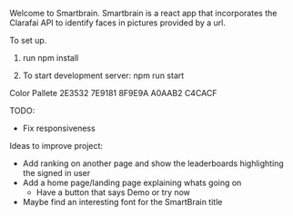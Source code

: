 Welcome to Smartbrain. 
Smartbrain is a react app that incorporates the Clarafai API to identify faces in pictures provided by a url.

To set up.

1. run npm install

2. To start development server: npm run start



Color Pallete
2E3532
7E9181
8F9E9A
A0AAB2
C4CACF

TODO:
- Fix responsiveness

Ideas to improve project:
- Add ranking on another page and show the leaderboards highlighting the signed in user
- Add a home page/landing page explaining whats going on
    - Have a button that says Demo or try now
- Maybe find an interesting font for the SmartBrain title
